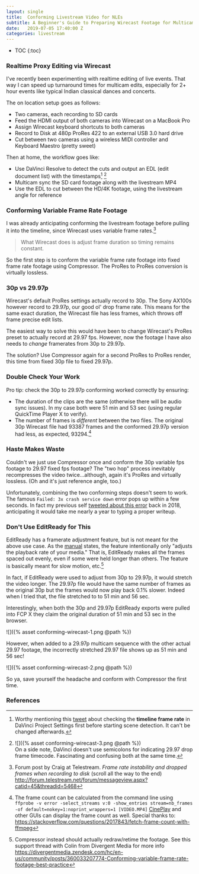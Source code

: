 ```yaml
---
layout: single
title:  Conforming Livestream Video for NLEs
subtitle: A Beginner's Guide to Preparing Wirecast Footage for Multicam Editing
date:   2019-07-05 17:40:00 Z
categories: livestream
---
```


* TOC
{:toc}

### Realtime Proxy Editing via Wirecast

I've recently been experimenting with realtime editing of live events. That way I can speed up turnaround times for multicam edits, especially for 2+ hour events like typical Indian classical dances and concerts.

The on location setup goes as follows:

* Two cameras, each recording to SD cards
* Feed the HDMI output of both cameras into Wirecast on a MacBook Pro
* Assign Wirecast keyboard shortcuts to both cameras
* Record to Disk at 480p ProRes 422 to an external USB 3.0 hard drive
* Cut between two cameras using a wireless MIDI controller and Keyboard Maestro (pretty sweet)

Then at home, the workflow goes like:

* Use DaVinci Resolve to detect the cuts and output an EDL (edit document list) with the timestamps[^5] [^6]
* Multicam sync the SD card footage along with the livestream MP4
* Use the EDL to cut between the HD/4K footage, using the livestream angle for reference

### Conforming Variable Frame Rate Footage

I was already anticipating conforming the livestream footage before pulling it into the timeline, since Wirecast uses variable frame rates.[^3]

> What Wirecast does is adjust frame duration so timing remains constant.

So the first step is to conform the variable frame rate footage into fixed frame rate footage using Compressor. The ProRes to ProRes conversion is virtually lossless.

### 30p vs 29.97p

Wirecast's default ProRes settings actually record to 30p. The Sony AX100s however record to 29.97p, our good ol' drop frame rate. This means for the same exact duration, the Wirecast file has less frames, which throws off frame precise edit lists.

The easiest way to solve this would have been to change Wirecast's ProRes preset to actually record at 29.97 fps. However, now the footage I have also needs to *change* framerates from 30p to 29.97p.

The solution? Use Compressor again for a second ProRes to ProRes render, this time from fixed 30p file to fixed 29.97p.

### Double Check Your Work

Pro tip: check the 30p to 29.97p conforming worked correctly by ensuring:

* The duration of the clips are the same (otherwise there will be audio sync issues). In my case both were 51 min and 53 sec (using regular QuickTime Player X to verify).
* The number of frames is *different* between the two files. The original 30p Wirecast file had 93387 frames and the conformed 29.97p version had less, as expected, 93294.[^1]

### Haste Makes Waste

Couldn't we just use Compressor once and conform the 30p variable fps footage to 29.97 fixed fps footage? The "two hop" process inevitably recompresses the video twice...although, again it's ProRes and virtually lossless. (Oh and it's just reference angle, too.)

Unfortunately, combining the two conforming steps doesn't seem to work. The famous `Failed: 3x crash service down` error pops up within a few seconds. In fact my previous self [tweeted about this error](https://twitter.com/tripodninja/status/1115701921111859200) back in 2018, anticipating it would take me nearly a year to typing a proper writeup.

### Don't Use EditReady for This

EditReady has a framerate adjustment feature, but is not meant for the above use case. As the [manual](https://www.divergentmedia.com/support/documentation/editready#framerate-adjustment) states, the feature intentionally only "adjusts the playback rate of your media." That is, EditReady makes all the frames spaced out evenly, even if some were held longer than others. The feature is basically meant for slow motion, etc.[^4]

In fact, if EditReady were used to adjust from 30p to 29.97p, it would stretch the video longer. The 29.97p file would have the same number of frames as the original 30p but the frames would now play back 0.1% slower.  Indeed when I tried that, the file stretched to to 51 min and 56 sec.

Interestingly, when both the 30p and 29.97p EditReady exports were pulled into FCP X they claim the original duration of 51 min and 53 sec in the browser.

![]({% asset conforming-wirecast-1.png @path %})

However, when added to a 29.97p multicam sequence with the other actual 29.97 footage, the incorrectly stretched 29.97 file shows up as 51 min and 56 sec!

![]({% asset conforming-wirecast-2.png @path %})

So ya, save yourself the headache and conform with Compressor the first time.

### References

[^1]: The frame count can be calculated from the command line using `ffprobe -v error -select_streams v:0 -show_entries stream=nb_frames -of default=nokey=1:noprint_wrappers=1 [VIDEO.MP4]` [CinePlay](https://www.digitalrebellion.com/cineplay/) and other GUIs can display the frame count as well. Special thanks to: <https://stackoverflow.com/questions/2017843/fetch-frame-count-with-ffmpeg>
[^3]: Forum post by Craig at Telestream. *Frame rate instability and dropped frames when recording to disk* (scroll all the way to the end) <http://forum.telestream.net/forum/messageview.aspx?catid=45&threadid=5468>
[^4]: Compressor instead should actually redraw/retime the footage. See this support thread with Colin from Divergent Media for more info <https://divergentmedia.zendesk.com/hc/en-us/community/posts/360033207774-Conforming-variable-frame-rate-footage-best-practice>
[^5]: Worthy mentioning this [tweet](https://twitter.com/tripodninja/status/1115708706300354561) about checking the **timeline frame rate** in DaVinci Project Settings first before starting scene detection. It can't be changed afterwards.
[^6]: ![]({% asset conforming-wirecast-3.png @path %}) <br /> On a side note, DaVinci doesn't use semicolons for indicating 29.97 drop frame timecode. Fascinating and confusing both at the same time.
